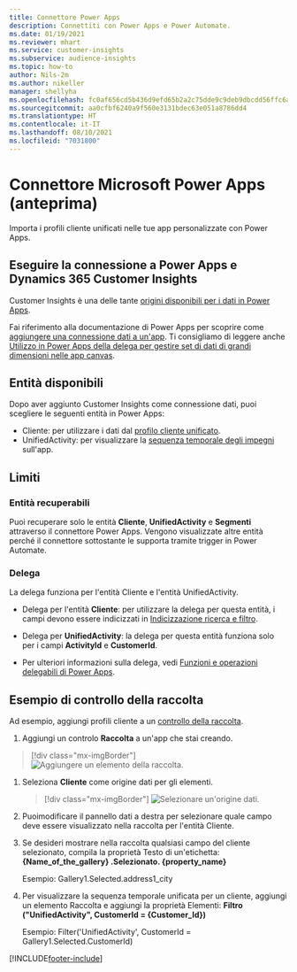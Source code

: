 ```yaml
---
title: Connettore Power Apps
description: Connettiti con Power Apps e Power Automate.
ms.date: 01/19/2021
ms.reviewer: mhart
ms.service: customer-insights
ms.subservice: audience-insights
ms.topic: how-to
author: Nils-2m
ms.author: nikeller
manager: shellyha
ms.openlocfilehash: fc0af656cd5b436d9efd65b2a2c75dde9c9deb9dbcdd56ffc6a960f5878a631f
ms.sourcegitcommit: aa0cfbf6240a9f560e3131bdec63e051a8786dd4
ms.translationtype: HT
ms.contentlocale: it-IT
ms.lasthandoff: 08/10/2021
ms.locfileid: "7031800"
---
```

# <a name="microsoft-power-apps-connector-preview"></a>Connettore Microsoft Power Apps (anteprima)

Importa i profili cliente unificati nelle tue app personalizzate con Power Apps.

## <a name="connect-power-apps-and-dynamics-365-customer-insights"></a>Eseguire la connessione a Power Apps e Dynamics 365 Customer Insights

Customer Insights è una delle tante [origini disponibili per i dati in Power Apps](/powerapps/maker/canvas-apps/working-with-data-sources).

Fai riferimento alla documentazione di Power Apps per scoprire come [aggiungere una connessione dati a un'app](/powerapps/maker/canvas-apps/add-data-connection). Ti consigliamo di leggere anche [Utilizzo in Power Apps della delega per gestire set di dati di grandi dimensioni nelle app canvas](/powerapps/maker/canvas-apps/delegation-overview).

## <a name="available-entities"></a>Entità disponibili

Dopo aver aggiunto Customer Insights come connessione dati, puoi scegliere le seguenti entità in Power Apps:

- Cliente: per utilizzare i dati dal [profilo cliente unificato](customer-profiles.md).
- UnifiedActivity: per visualizzare la [sequenza temporale degli impegni](activities.md) sull'app.

## <a name="limitations"></a>Limiti

### <a name="retrievable-entities"></a>Entità recuperabili

Puoi recuperare solo le entità **Cliente**, **UnifiedActivity** e **Segmenti** attraverso il connettore Power Apps. Vengono visualizzate altre entità perché il connettore sottostante le supporta tramite trigger in Power Automate.  

### <a name="delegation"></a>Delega

La delega funziona per l'entità Cliente e l'entità UnifiedActivity. 

- Delega per l'entità **Cliente**: per utilizzare la delega per questa entità, i campi devono essere indicizzati in [Indicizzazione ricerca e filtro](search-filter-index.md).  

- Delega per **UnifiedActivity**: la delega per questa entità funziona solo per i campi **ActivityId** e **CustomerId**.  

- Per ulteriori informazioni sulla delega, vedi [Funzioni e operazioni delegabili di Power Apps](/connectors/commondataservice/#power-apps-delegable-functions-and-operations-for-the-cds-for-apps). 

## <a name="example-gallery-control"></a>Esempio di controllo della raccolta

Ad esempio, aggiungi profili cliente a un [controllo della raccolta](/powerapps/maker/canvas-apps/add-gallery).

1. Aggiungi un controlo **Raccolta** a un'app che stai creando.

> [!div class="mx-imgBorder"]
> ![Aggiungere un elemento della raccolta.](media/connector-powerapps9.png "Aggiungere un elemento della raccolta")

1. Seleziona **Cliente** come origine dati per gli elementi.

    > [!div class="mx-imgBorder"]
    > ![Selezionare un'origine dati.](media/choose-datasource-powerapps.png "Selezionare un'origine dati")

1. Puoimodificare il pannello dati a destra per selezionare quale campo deve essere visualizzato nella raccolta per l'entità Cliente.

1. Se desideri mostrare nella raccolta qualsiasi campo del cliente selezionato, compila la proprietà Testo di un'etichetta: **{Name_of_the_gallery} .Selezionato. {property_name}**

    Esempio: Gallery1.Selected.address1_city

1. Per visualizzare la sequenza temporale unificata per un cliente, aggiungi un elemento Raccolta e aggiungi la proprietà Elementi: **Filtro ("UnifiedActivity", CustomerId = {Customer_Id})**

    Esempio: Filter('UnifiedActivity', CustomerId = Gallery1.Selected.CustomerId)


[!INCLUDE[footer-include](../includes/footer-banner.md)]